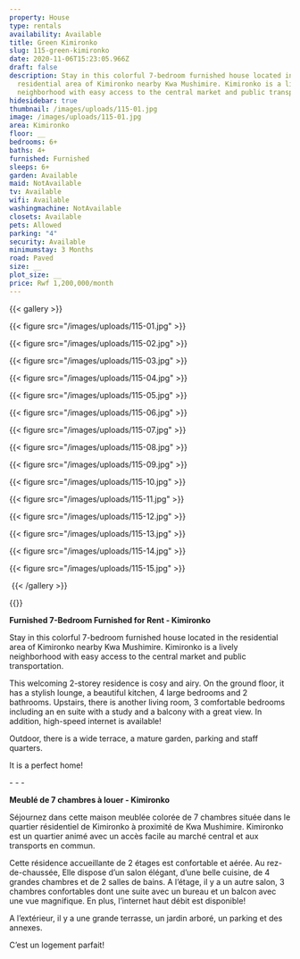 ```yaml
---
property: House
type: rentals
availability: Available
title: Green Kimironko
slug: 115-green-kimironko
date: 2020-11-06T15:23:05.966Z
draft: false
description: Stay in this colorful 7-bedroom furnished house located in the
  residential area of Kimironko nearby Kwa Mushimire. Kimironko is a lively
  neighborhood with easy access to the central market and public transportation.
hidesidebar: true
thumbnail: /images/uploads/115-01.jpg
image: /images/uploads/115-01.jpg
area: Kimironko
floor: __
bedrooms: 6+
baths: 4+
furnished: Furnished
sleeps: 6+
garden: Available
maid: NotAvailable
tv: Available
wifi: Available
washingmachine: NotAvailable
closets: Available
pets: Allowed
parking: "4"
security: Available
minimumstay: 3 Months
road: Paved
size: __
plot_size: __
price: Rwf 1,200,000/month
---
```

{{< gallery >}}

{{< figure src="/images/uploads/115-01.jpg" >}}

{{< figure src="/images/uploads/115-02.jpg" >}}

{{< figure src="/images/uploads/115-03.jpg" >}}

{{< figure src="/images/uploads/115-04.jpg" >}}

{{< figure src="/images/uploads/115-05.jpg" >}}

{{< figure src="/images/uploads/115-06.jpg" >}}

{{< figure src="/images/uploads/115-07.jpg" >}}

{{< figure src="/images/uploads/115-08.jpg" >}}

{{< figure src="/images/uploads/115-09.jpg" >}}

{{< figure src="/images/uploads/115-10.jpg" >}}

{{< figure src="/images/uploads/115-11.jpg" >}}

{{< figure src="/images/uploads/115-12.jpg" >}}

{{< figure src="/images/uploads/115-13.jpg" >}}

{{< figure src="/images/uploads/115-14.jpg" >}}

{{< figure src="/images/uploads/115-15.jpg" >}}

 {{< /gallery >}}

{{<load-photoswipe>}}

**Furnished 7-Bedroom Furnished for Rent - Kimironko**

Stay in this colorful 7-bedroom furnished house located in the residential area of Kimironko nearby Kwa Mushimire. Kimironko is a lively neighborhood with easy access to the central market and public transportation.

This welcoming 2-storey residence is cosy and airy. On the ground floor, it has a stylish lounge, a beautiful kitchen, 4 large bedrooms and 2 bathrooms. Upstairs, there is another living room, 3 comfortable bedrooms including an en suite with a study and a balcony with a great view. In addition, high-speed internet is available!

Outdoor, there is a wide terrace, a mature garden, parking and staff quarters.

It is a perfect home!

\- - -  

**Meublé de 7 chambres à louer - Kimironko**

Séjournez dans cette maison meublée colorée de 7 chambres située dans le quartier résidentiel de Kimironko à proximité de Kwa Mushimire. Kimironko est un quartier animé avec un accès facile au marché central et aux transports en commun.

Cette résidence accueillante de 2 étages est confortable et aérée. Au rez-de-chaussée, Elle dispose d’un salon élégant, d’une belle cuisine, de 4 grandes chambres et de 2 salles de bains. A l’étage, il y a un autre salon, 3 chambres confortables dont une suite avec un bureau et un balcon avec une vue magnifique. En plus, l’internet haut débit est disponible!

A l’extérieur, il y a une grande terrasse, un jardin arboré, un parking et des annexes.

C’est un logement parfait!